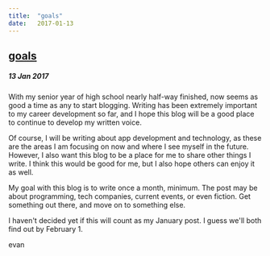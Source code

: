 ```yaml
---
title:  "goals"
date:   2017-01-13
---
```


<h2><a href=http://evandekhayser.com/2017/01/13/goals class="title">goals</a></h2>
<h5>13 Jan 2017</h5>

With my senior year of high school nearly half-way finished, now seems as good a time as any to start blogging. Writing has been extremely important to my career development so far, and I hope this blog will be a good place to continue to develop my written voice.

Of course, I will be writing about app development and technology, as these are the areas I am focusing on now and where I see myself in the future. However, I also want this blog to be a place for me to share other things I write. I think this would be good for me, but I also hope others can enjoy it as well.

My goal with this blog is to write once a month, minimum. The post may be about programming, tech companies, current events, or even fiction. Get something out there, and move on to something else.

I haven't decided yet if this will count as my January post. I guess we'll both find out by February 1.

evan
